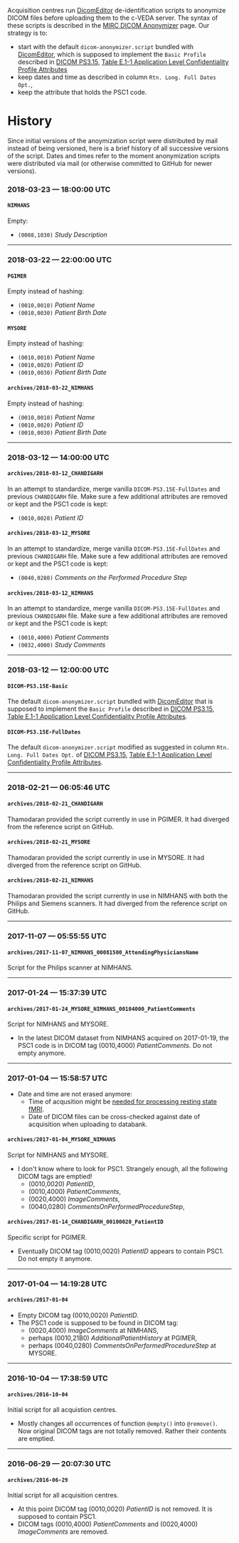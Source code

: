 Acquisition centres run [DicomEditor][1] de-identification scripts to anonymize DICOM files
before uploading them to the c-VEDA server.
The syntax of these scripts is described in the [MIRC DICOM Anonymizer][2] page.
Our strategy is to:
* start with the default `dicom-anonymizer.script` bundled with [DicomEditor][1],
  which is supposed to implement the `Basic Profile` described in [DICOM PS3.15][4],
  [Table E.1-1 Application Level Confidentiality Profile Attributes][5]
* keep dates and time as described in column `Rtn. Long. Full Dates Opt.`,
* keep the attribute that holds the PSC1 code.

History
=======

Since initial versions of the anoymization script were distributed by mail instead of being versioned,
here is a brief history of all successive versions of the script. Dates and times refer to the moment
anonymization scripts were distributed via mail (or otherwise committed to GitHub for newer versions).

### 2018-03-23 — 18:00:00 UTC

#### `NIMHANS`

Empty:
* `(0008,1030)` *Study Description*

__________

### 2018-03-22 — 22:00:00 UTC

#### `PGIMER`

Empty instead of hashing:
* `(0010,0010)` *Patient Name*
* `(0010,0030)` *Patient Birth Date*

#### `MYSORE`

Empty instead of hashing:
* `(0010,0010)` *Patient Name*
* `(0010,0020)` *Patient ID*
* `(0010,0030)` *Patient Birth Date*

#### `archives/2018-03-22_NIMHANS`

Empty instead of hashing:
* `(0010,0010)` *Patient Name*
* `(0010,0020)` *Patient ID*
* `(0010,0030)` *Patient Birth Date*

__________

### 2018-03-12 — 14:00:00 UTC

#### `archives/2018-03-12_CHANDIGARH`

In an attempt to standardize, merge vanilla `DICOM-PS3.15E-FullDates` and
previous `CHANDIGARH` file. Make sure a few additional attributes are
removed or kept and the PSC1 code is kept:
* `(0010,0020)` *Patient ID*

#### `archives/2018-03-12_MYSORE`

In an attempt to standardize, merge vanilla `DICOM-PS3.15E-FullDates` and
previous `CHANDIGARH` file. Make sure a few additional attributes are
removed or kept and the PSC1 code is kept:
* `(0040,0280)` *Comments on the Performed Procedure Step*

#### `archives/2018-03-12_NIMHANS`

In an attempt to standardize, merge vanilla `DICOM-PS3.15E-FullDates` and
previous `CHANDIGARH` file. Make sure a few additional attributes are
removed or kept and the PSC1 code is kept:
* `(0010,4000)` *Patient Comments*
* `(0032,4000)` *Study Comments*

__________

### 2018-03-12 — 12:00:00 UTC

#### `DICOM-PS3.15E-Basic`

The default `dicom-anonymizer.script` bundled with [DicomEditor][1] that is
supposed to implement the `Basic Profile` described in [DICOM PS3.15][4],
[Table E.1-1 Application Level Confidentiality Profile Attributes][5].

#### `DICOM-PS3.15E-FullDates`

The default `dicom-anonymizer.script` modified as suggested in column
`Rtn. Long. Full Dates Opt.` of [DICOM PS3.15][4],
[Table E.1-1 Application Level Confidentiality Profile Attributes][5].

__________

### 2018-02-21 — 06:05:46 UTC

#### `archives/2018-02-21_CHANDIGARH`

Thamodaran provided the script currently in use in PGIMER. It had
diverged from the reference script on GitHub.

#### `archives/2018-02-21_MYSORE`

Thamodaran provided the script currently in use in MYSORE. It had
diverged from the reference script on GitHub.

#### `archives/2018-02-21_NIMHANS`

Thamodaran provided the script currently in use in NIMHANS with both the
Philips and Siemens scanners. It had diverged from the reference script
on GitHub.

__________

### 2017-11-07 — 05:55:55 UTC

#### `archives/2017-11-07_NIMHANS_00081500_AttendingPhysiciansName`

Script for the Philips scanner at NIMHANS.

__________

### 2017-01-24 — 15:37:39 UTC

#### `archives/2017-01-24_MYSORE_NIMHANS_00104000_PatientComments`

Script for NIMHANS and MYSORE.
* In the latest DICOM dataset from NIMHANS acquired on 2017-01-19, the PSC1
  code is in DICOM tag (0010,4000) _PatientComments_. Do not empty anymore.

__________

### 2017-01-04 — 15:58:57 UTC

* Date and time are not erased anymore:
  * Time of acqusition might be [needed for processing resting state fMRI][3].
  * Date of DICOM files can be cross-checked against date of acquisition when uploading to databank.

#### `archives/2017-01-04_MYSORE_NIMHANS`

Script for NIMHANS and MYSORE.
* I don't know where to look for PSC1. Strangely enough, all the following DICOM tags are emptied!
  * (0010,0020) _PatientID_,
  * (0010,4000) _PatientComments_,
  * (0020,4000) _ImageComments_,
  * (0040,0280) _CommentsOnPerformedProcedureStep_,

#### `archives/2017-01-14_CHANDIGARH_00100020_PatientID`

Specific script for PGIMER.
* Eventually DICOM tag (0010,0020) _PatientID_ appears to contain PSC1. Do not empty it anymore.

__________

### 2017-01-04 — 14:19:28 UTC

#### `archives/2017-01-04`

* Empty DICOM tag (0010,0020) _PatientID_.
* The PSC1 code is supposed to be found in DICOM tag:
  * (0020,4000) _ImageComments_ at NIMHANS,
  * perhaps (0010,21B0) _AdditionalPatientHistory_ at PGIMER,
  * perhaps (0040,0280) _CommentsOnPerformedProcedureStep_ at MYSORE.

__________

### 2016-10-04 — 17:38:59 UTC

#### `archives/2016-10-04`

Initial script for all acquistion centres.
* Mostly changes all occurrences of function `@empty()` into `@remove()`.
  Now original DICOM tags are not totally removed. Rather their contents are emptied.

__________

### 2016-06-29 — 20:07:30 UTC

#### `archives/2016-06-29`

Initial script for all acquisition centres.
* At this point DICOM tag (0010,0020) _PatientID_ is not removed. It is supposed to contain PSC1.
* DICOM tags (0010,4000) _PatientComments_ and (0020,4000) _ImageComments_ are removed.

[1]: http://mircwiki.rsna.org/index.php?title=DicomEditor
[2]: http://mircwiki.rsna.org/index.php?title=The_MIRC_DICOM_Anonymizer
[3]: http://jpn.ca/vol38-issue2/38-2-84/
[4]: http://dicom.nema.org/medical/dicom/current/output/html/part15.html
[5]: http://dicom.nema.org/medical/dicom/current/output/html/part15.html#table_E.1-1
